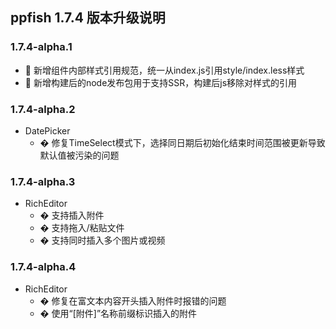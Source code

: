 ## ppfish 1.7.4 版本升级说明

### 1.7.4-alpha.1
- 🎊 新增组件内部样式引用规范，统一从index.js引用style/index.less样式
- 🎊 新增构建后的node发布包用于支持SSR，构建后js移除对样式的引用

### 1.7.4-alpha.2
- DatePicker
  - � 修复TimeSelect模式下，选择同日期后初始化结束时间范围被更新导致默认值被污染的问题

### 1.7.4-alpha.3
- RichEditor
  - � 支持插入附件
  - � 支持拖入/粘贴文件
  - � 支持同时插入多个图片或视频

### 1.7.4-alpha.4
- RichEditor
  - � 修复在富文本内容开头插入附件时报错的问题
  - � 使用“[附件]”名称前缀标识插入的附件
